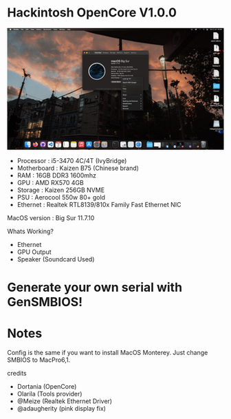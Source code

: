 # Hackintosh OpenCore V1.0.0

![Alt text](bigsur.png)

- Processor : i5-3470 4C/4T (IvyBridge)
- Motherboard : Kaizen B75 (Chinese brand)
- RAM : 16GB DDR3 1600mhz
- GPU : AMD RX570 4GB
- Storage : Kaizen 256GB NVME
- PSU : Aerocool 550w 80+ gold
- Ethernet : Realtek RTL8139/810x Family Fast Ethernet NIC

MacOS version : Big Sur 11.7.10

Whats Working?
- Ethernet
- GPU Output
- Speaker (Soundcard Used)

# Generate your own serial with GenSMBIOS!

# Notes
Config is the same if you want to install MacOS Monterey. Just change SMBIOS to MacPro6,1.

credits
- Dortania (OpenCore)
- Olarila (Tools provider)
- @Meize (Realtek Ethernet Driver)
- @adaugherity (pink display fix)